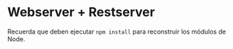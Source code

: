 # Webserver + Restserver

Recuerda que deben ejecutar ```npm install``` para reconstruir los módulos de Node.